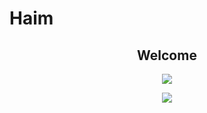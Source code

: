 # Haim
<h2 align="center">Welcome</h2>

<p align="center">
<img align="center" src="https://github-readme-stats.vercel.app/api?username=GalKoaz&show_icons=true&theme=radical" />
</p>
<p align="center">
<img align="center" src="https://komarev.com/ghpvc/?username=GalKoaz&style=flat-square&color=ff69b4" />
</p>
